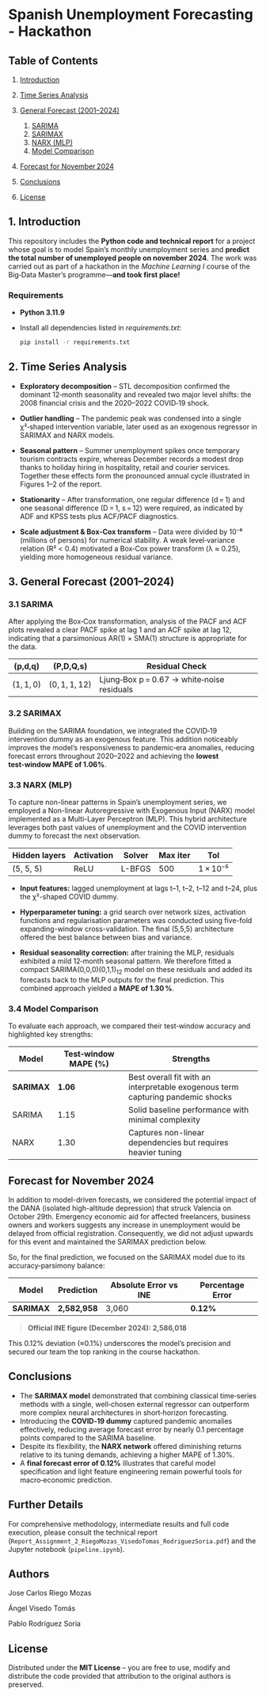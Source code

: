 # Spanish Unemployment Forecasting - Hackathon

## **Table of Contents**

1. [Introduction](#introduction)
2. [Time Series Analysis](#time-series-analysis)
3. [General Forecast (2001–2024)](#general-forecast-2001–2024)

   1. [SARIMA](#31-sarima)
   2. [SARIMAX](#32-sarimax)
   3. [NARX (MLP)](#33-narx-mlp)
   4. [Model Comparison](#34-model-comparison)
4. [Forecast for November 2024](#forecast-for-november-2024)
5. [Conclusions](#conclusions)
6. [License](#license)

## **1. Introduction**

This repository includes the **Python code and technical report** for a project whose goal is to model Spain’s monthly unemployment series and **predict the total number of unemployed people on november 2024**.  The work was carried out as part of a hackathon in the *Machine Learning I* course of the Big‑Data Master’s programme—**and took first place!**

### **Requirements**

* **Python 3.11.9**
* Install all dependencies listed in *requirements.txt*:

  ```bash
  pip install -r requirements.txt
  ```

## **2. Time Series Analysis**

* **Exploratory decomposition** – STL decomposition confirmed the dominant 12‑month seasonality and revealed two major level shifts: the 2008 financial crisis and the 2020–2022 COVID‑19 shock.

* **Outlier handling** – The pandemic peak was condensed into a single χ²‑shaped intervention variable, later used as an exogenous regressor in SARIMAX and NARX models.

* **Seasonal pattern** – Summer unemployment spikes once temporary tourism contracts expire, whereas December records a modest drop thanks to holiday hiring in hospitality, retail and courier services.  Together these effects form the pronounced annual cycle illustrated in Figures 1–2 of the report.

* **Stationarity** – After transformation, one regular difference (d = 1) and one seasonal difference (D = 1, s = 12) were required, as indicated by ADF and KPSS tests plus ACF/PACF diagnostics.

* **Scale adjustment & Box‑Cox transform** – Data were divided by 10⁻⁶ (millions of persons) for numerical stability.  A weak level‑variance relation (R² < 0.4) motivated a Box‑Cox power transform (λ ≈ 0.25), yielding more homogeneous residual variance.

## **3. General Forecast (2001–2024)**

### **3.1 SARIMA**

After applying the Box‑Cox transformation, analysis of the PACF and ACF plots revealed a clear PACF spike at lag 1 and an ACF spike at lag 12, indicating that a parsimonious AR(1) × SMA(1) structure is appropriate for the data.

| (p,d,q)                                                                                         | (P,D,Q,s)     | Residual Check                              |
| ----------------------------------------------------------------------------------------------- | ------------- | ------------------------------------------- |
| (1, 1, 0)                                                                                       | (0, 1, 1, 12) | Ljung‑Box p = 0.67 → white‑noise residuals  |

### **3.2 SARIMAX**

Building on the SARIMA foundation, we integrated the COVID‑19 intervention dummy as an exogenous feature. This addition noticeably improves the model’s responsiveness to pandemic‑era anomalies, reducing forecast errors throughout 2020–2022 and achieving the **lowest test‑window MAPE of 1.06%**.


### **3.3 NARX (MLP)**
To capture non-linear patterns in Spain’s unemployment series, we employed a Non-linear Autoregressive with Exogenous Input (NARX) model implemented as a Multi-Layer Perceptron (MLP). This hybrid architecture leverages both past values of unemployment and the COVID intervention dummy to forecast the next observation.

| Hidden layers | Activation | Solver | Max iter | Tol      |
| ------------- | ---------- | ------ | -------- | -------- |
| (5, 5, 5)     | ReLU       | L-BFGS | 500      | 1 × 10⁻⁵ |

* **Input features:** lagged unemployment at lags t–1, t–2, t–12 and t–24, plus the χ²-shaped COVID dummy.

* **Hyperparameter tuning:** a grid search over network sizes, activation functions and regularisation parameters was conducted using five-fold expanding-window cross-validation. The final (5,5,5) architecture offered the best balance between bias and variance.

* **Residual seasonality correction:** after training the MLP, residuals exhibited a mild 12‑month seasonal pattern. We therefore fitted a compact SARIMA(0,0,0)(0,1,1)<sub>12</sub> model on these residuals and added its forecasts back to the MLP outputs for the final prediction.
This combined approach yielded a **MAPE of 1.30 %**.

### **3.4 Model Comparison**

To evaluate each approach, we compared their test‑window accuracy and highlighted key strengths:

| Model       | Test‑window MAPE (%) | Strengths                                                                       |
| ----------- | -------------------- | ------------------------------------------------------------------------------- |
| **SARIMAX** | **1.06**             | Best overall fit with an interpretable exogenous term capturing pandemic shocks |
| SARIMA      | 1.15                 | Solid baseline performance with minimal complexity                              |
| NARX        | 1.30                 | Captures non-linear dependencies but requires heavier tuning                    |

## Forecast for November 2024

In addition to model-driven forecasts, we considered the potential impact of the DANA (isolated high-altitude depression) that struck Valencia on October 29th. Emergency economic aid for affected freelancers, business owners and workers suggests any increase in unemployment would be delayed from official registration. Consequently, we did not adjust upwards for this event and maintained the SARIMAX prediction below.

So, for the final prediction, we focused on the SARIMAX model due to its accuracy‑parsimony balance:

| Model       | Prediction    | Absolute Error vs INE | Percentage Error |
| ----------- | ------------- | --------------------- | ---------------- |
| **SARIMAX** | **2,582,958** | 3,060                 | **0.12%**        |

> **Official INE figure (December 2024): 2,586,018**

This 0.12% deviation (≈0.1%) underscores the model’s precision and secured our team the top ranking in the course hackathon.

## **Conclusions**

* The **SARIMAX model** demonstrated that combining classical time‑series methods with a single, well‑chosen external regressor can outperform more complex neural architectures in short‑horizon forecasting.
* Introducing the **COVID‑19 dummy** captured pandemic anomalies effectively, reducing average forecast error by nearly 0.1 percentage points compared to the SARIMA baseline.
* Despite its flexibility, the **NARX network** offered diminishing returns relative to its tuning demands, achieving a higher MAPE of 1.30%.
* A **final forecast error of 0.12%** illustrates that careful model specification and light feature engineering remain powerful tools for macro‑economic prediction.

## **Further Details**

For comprehensive methodology, intermediate results and full code execution, please consult the technical report (`Report_Assignment_2_RiegoMozas_VisedoTomas_RodriguezSoria.pdf`) and the Jupyter notebook (`pipeline.ipynb`).

## **Authors**

Jose Carlos Riego Mozas

Ángel Visedo Tomás

Pablo Rodríguez Soria

## **License**

Distributed under the **MIT License** – you are free to use, modify and distribute the code provided that attribution to the original authors is preserved.
